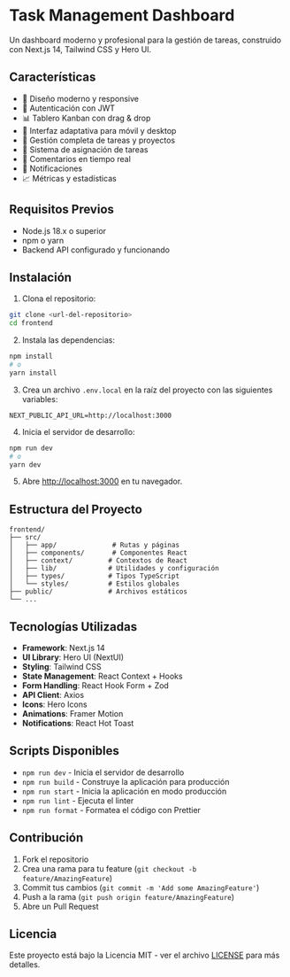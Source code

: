 # Task Management Dashboard

Un dashboard moderno y profesional para la gestión de tareas, construido con Next.js 14, Tailwind CSS y Hero UI.

## Características

- 🎨 Diseño moderno y responsive
- 🔐 Autenticación con JWT
- 📊 Tablero Kanban con drag & drop
- 📱 Interfaz adaptativa para móvil y desktop
- 🎯 Gestión completa de tareas y proyectos
- 👥 Sistema de asignación de tareas
- 💬 Comentarios en tiempo real
- 🔔 Notificaciones
- 📈 Métricas y estadísticas

## Requisitos Previos

- Node.js 18.x o superior
- npm o yarn
- Backend API configurado y funcionando

## Instalación

1. Clona el repositorio:
```bash
git clone <url-del-repositorio>
cd frontend
```

2. Instala las dependencias:
```bash
npm install
# o
yarn install
```

3. Crea un archivo `.env.local` en la raíz del proyecto con las siguientes variables:
```env
NEXT_PUBLIC_API_URL=http://localhost:3000
```

4. Inicia el servidor de desarrollo:
```bash
npm run dev
# o
yarn dev
```

5. Abre [http://localhost:3000](http://localhost:3000) en tu navegador.

## Estructura del Proyecto

```
frontend/
├── src/
│   ├── app/              # Rutas y páginas
│   ├── components/       # Componentes React
│   ├── context/         # Contextos de React
│   ├── lib/             # Utilidades y configuración
│   ├── types/           # Tipos TypeScript
│   └── styles/          # Estilos globales
├── public/              # Archivos estáticos
└── ...
```

## Tecnologías Utilizadas

- **Framework**: Next.js 14
- **UI Library**: Hero UI (NextUI)
- **Styling**: Tailwind CSS
- **State Management**: React Context + Hooks
- **Form Handling**: React Hook Form + Zod
- **API Client**: Axios
- **Icons**: Hero Icons
- **Animations**: Framer Motion
- **Notifications**: React Hot Toast

## Scripts Disponibles

- `npm run dev` - Inicia el servidor de desarrollo
- `npm run build` - Construye la aplicación para producción
- `npm run start` - Inicia la aplicación en modo producción
- `npm run lint` - Ejecuta el linter
- `npm run format` - Formatea el código con Prettier

## Contribución

1. Fork el repositorio
2. Crea una rama para tu feature (`git checkout -b feature/AmazingFeature`)
3. Commit tus cambios (`git commit -m 'Add some AmazingFeature'`)
4. Push a la rama (`git push origin feature/AmazingFeature`)
5. Abre un Pull Request

## Licencia

Este proyecto está bajo la Licencia MIT - ver el archivo [LICENSE](LICENSE) para más detalles. 